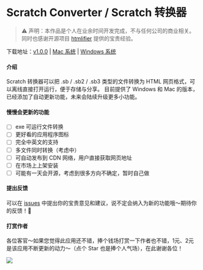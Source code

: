 # Scratch Converter / Scratch 转换器

> ⚠️ 声明：本作品是个人在业余时间开发完成，不与任何公司的商业相关。同时也感谢开源项目 [htmlifier](https://sheeptester.github.io/htmlifier/) 提供的宝贵经验。

下载地址：[v1.0.0](https://github.com/winsonwq/scratch-converter/releases/tag/v1.0.0) | [Mac 系统](https://github.com/winsonwq/scratch-converter/releases/download/v1.0.0/Scratch-Converter-darwin-setup-1.0.0.dmg) | [Windows 系统](https://github.com/winsonwq/scratch-converter/releases/download/v1.0.0/Scratch-Converter-win32-setup-1.0.0.exe)

#### 介绍

Scratch 转换器可以把 .sb / .sb2 / .sb3 类型的文件转换为 HTML 网页格式，可以离线直接打开运行，便于存储与分享。
目前提供了 Windows 和 Mac 的版本，已经添加了自动更新功能，未来会陆续升级更多小功能。

#### 慢慢会更新的功能

- [ ] exe 可运行文件转换
- [ ] 更好看的应用程序图标
- [ ] 完全中英文的支持
- [ ] 多文件同时转换（考虑中）
- [ ] 可自动发布到 CDN 网络，用户直接获取网页地址
- [ ] 在市场上上架安装
- [ ] 可能有一天会开源，考虑到很多方向不确定，暂时自己做

#### 提出反馈

可以在 [issues](https://github.com/winsonwq/scratch-converter/issues) 中提出你的宝贵意见和建议，说不定会纳入为新的功能哦～期待你的反馈！🤝

#### 打赏作者

各位客官～如果您觉得此应用还不错，捧个钱场打赏一下作者也不错，1元、2元是该应用不断更新的动力～（点个 Star 也是捧个人气场），在此谢谢各位！

![](https://assets.cdn.cocoet.cn/2020-09-28-181031.jpg)
